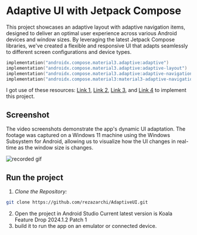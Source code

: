 # Adaptive UI with Jetpack Compose
This project showcases an adaptive layout with adaptive navigation items, designed to deliver an optimal user experience across various Android devices and window sizes. By leveraging the latest Jetpack Compose libraries, we've created a flexible and responsive UI that adapts seamlessly to different screen configurations and device types.
```kotlin
implementation("androidx.compose.material3.adaptive:adaptive")
implementation("androidx.compose.material3.adaptive:adaptive-layout")
implementation("androidx.compose.material3.adaptive:adaptive-navigation")
implementation("androidx.compose.material3:material3-adaptive-navigation-suite")
```
I got use of these resources: [Link 1](https://developer.android.com/develop/ui/compose/layouts/adaptive/list-detail), [Link 2](https://developer.android.com/develop/ui/compose/layouts/adaptive/build-adaptive-navigation), [Link 3](https://youtu.be/u8vQgmgf3X4?si=NJkAM56kp_vZKNfh), and [Link 4](https://youtu.be/W3R_ETKMj0E?si=LTpTDtcjNMGNNBxh) to implement this project.

## Screenshot
The video screenshots demonstrate the app's dynamic UI adaptation. The footage was captured on a Windows 11 machine using the Windows Subsystem for Android, allowing us to visualize how the UI changes in real-time as the window size is changes.

![recorded gif](asset/recorded.gif)



## Run the project

1. *Clone the Repository:*
```bash
git clone https://github.com/rezazarchi/AdaptiveUI.git
```
2. Open the project in Android Studio
   Current latest version is Koala Feature Drop 2024.1.2 Patch 1
3. build it to run the app on an emulator or connected device.
